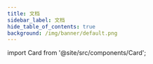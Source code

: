 ```yaml
---
title: 文档
sidebar_label: 文档
hide_table_of_contents: true
background: /img/banner/default.png
---
```



import Card from '@site/src/components/Card';

<div class="mt-12 grid gap-5 max-w-lg mx-auto md:grid-cols-1 lg:max-w-none">

  <Card title="华炎魔方技术白皮书"
    description="什么是低代码开发平台；低代码开发平台的进化史；低代码开发生命周期管理；华炎魔方的开源生态；"
    href="http://oss.steedos.com/apps/pdfviewer/web/viewer.html?file=http://oss.steedos.com/docs/%E5%8D%8E%E7%82%8E%E9%AD%94%E6%96%B9%E6%8A%80%E6%9C%AF%E7%99%BD%E7%9A%AE%E4%B9%A6.pdf"
    target="_blank"/>

  <Card title="视频"
    description="华炎魔方十大引擎；如何创建自定义应用程序；如何创建审批流程；华炎魔方助力企业数字化转型"
    href="/videos/"/>

  <Card title="安装部署"
    description="申请试用华炎魔方云服务，或是在本地服务器、云服务器安装部署华炎魔方。"
    href="/help/deploy/deploy_windows_quick_install"/>

  <Card title="使用入门"
    description="华炎魔方界面总览、如何管理您的数据、分析统计、和处理审批流程。"
    href="/help/user/"/>

  <Card title="如何设置和维护华炎魔方"
    description="设置和维护贵公司、控制谁可以看到什么内容、自动化业务流程、创建自定义应用程序。"
    href="/help/admin/"/>

  <Card title="审批王"
    description="自定义表单的审批流程与设计界面，提供多种表单样式模板，最大程度满足管理员设计表单的需求。"
    href="/help/workflow/"/>

  <Card title="开发人员"
    description="如何使用华炎魔方开发复杂业务系统：搭建开发环境、开发教程、开发文档、API接口。"
    href="/developer/"/>

  <Card title="开源项目"
    description="如何使用华炎魔方开发复杂业务系统：搭建开发环境、开发教程、开发文档、API接口。"
    target="_blank"
    href="https://github.com/steedos/steedos-platform/"/>
</div>
